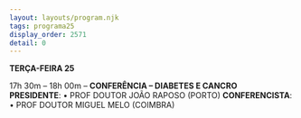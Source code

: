 ```yaml
---
layout: layouts/program.njk
tags: programa25
display_order: 2571
detail: 0
---
```

**TERÇA-FEIRA 25**    

17h 30m – 18h 00m – **CONFERÊNCIA – DIABETES E CANCRO**    
**PRESIDENTE**: • PROF DOUTOR JOÃO RAPOSO (PORTO)
**CONFERENCISTA**: • PROF DOUTOR MIGUEL MELO (COIMBRA)